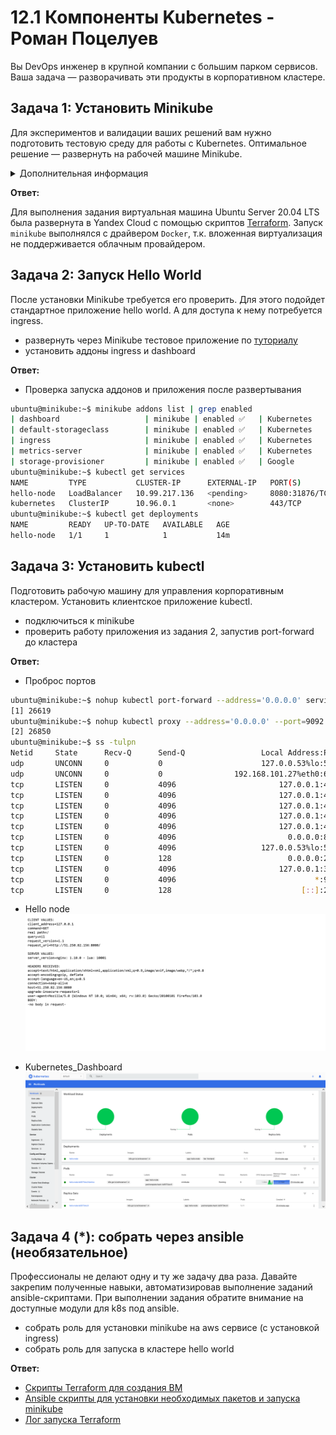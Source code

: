 # 12.1 Компоненты Kubernetes - Роман Поцелуев

Вы DevOps инженер в крупной компании с большим парком сервисов. Ваша задача — разворачивать эти продукты в корпоративном кластере.

## Задача 1: Установить Minikube

Для экспериментов и валидации ваших решений вам нужно подготовить тестовую среду для работы с Kubernetes. Оптимальное решение — развернуть на рабочей машине Minikube.

<details><summary>Дополнительная информация</summary>
### Как поставить на AWS:
- создать EC2 виртуальную машину (Ubuntu Server 20.04 LTS (HVM), SSD Volume Type) с типом **t3.small**. Для работы потребуется настроить Security Group для доступа по ssh. Не забудьте указать keypair, он потребуется для подключения.
- подключитесь к серверу по ssh (ssh ubuntu@<ipv4_public_ip> -i <keypair>.pem)
- установите миникуб и докер следующими командами:
  - curl -LO https://storage.googleapis.com/kubernetes-release/release/`curl -s https://storage.googleapis.com/kubernetes-release/release/stable.txt`/bin/linux/amd64/kubectl
  - chmod +x ./kubectl
  - sudo mv ./kubectl /usr/local/bin/kubectl
  - sudo apt-get update && sudo apt-get install docker.io conntrack -y
  - curl -Lo minikube https://storage.googleapis.com/minikube/releases/latest/minikube-linux-amd64 && chmod +x minikube && sudo mv minikube /usr/local/bin/
- проверить версию можно командой minikube version
- переключаемся на root и запускаем миникуб: minikube start --vm-driver=none
- после запуска стоит проверить статус: minikube status
- запущенные служебные компоненты можно увидеть командой: kubectl get pods --namespace=kube-system

### Для сброса кластера стоит удалить кластер и создать заново:
- minikube delete
- minikube start --vm-driver=none

Возможно, для повторного запуска потребуется выполнить команду: sudo sysctl fs.protected_regular=0

Инструкция по установке Minikube - [ссылка](https://kubernetes.io/ru/docs/tasks/tools/install-minikube/)

**Важно**: t3.small не входит во free tier, следите за бюджетом аккаунта и удаляйте виртуалку.
</details>

**Ответ:**

Для выполнения задания виртуальная машина Ubuntu Server 20.04 LTS была развернута в Yandex Cloud с помощью скриптов [Terraform](./src/terraform/). Запуск `minikube` выполнялся с драйвером `Docker`, т.к. вложенная виртуализация не поддерживается облачным провайдером.

## Задача 2: Запуск Hello World
После установки Minikube требуется его проверить. Для этого подойдет стандартное приложение hello world. А для доступа к нему потребуется ingress.

- развернуть через Minikube тестовое приложение по [туториалу](https://kubernetes.io/ru/docs/tutorials/hello-minikube/#%D1%81%D0%BE%D0%B7%D0%B4%D0%B0%D0%BD%D0%B8%D0%B5-%D0%BA%D0%BB%D0%B0%D1%81%D1%82%D0%B5%D1%80%D0%B0-minikube)
- установить аддоны ingress и dashboard

**Ответ:**

- Проверка запуска аддонов и приложения после развертывания

```BASH
ubuntu@minikube:~$ minikube addons list | grep enabled
| dashboard                   | minikube | enabled ✅   | Kubernetes                     |
| default-storageclass        | minikube | enabled ✅   | Kubernetes                     |
| ingress                     | minikube | enabled ✅   | Kubernetes                     |
| metrics-server              | minikube | enabled ✅   | Kubernetes                     |
| storage-provisioner         | minikube | enabled ✅   | Google                         |
ubuntu@minikube:~$ kubectl get services
NAME         TYPE           CLUSTER-IP      EXTERNAL-IP   PORT(S)          AGE
hello-node   LoadBalancer   10.99.217.136   <pending>     8080:31876/TCP   12m
kubernetes   ClusterIP      10.96.0.1       <none>        443/TCP          14m
ubuntu@minikube:~$ kubectl get deployments
NAME         READY   UP-TO-DATE   AVAILABLE   AGE
hello-node   1/1     1            1           14m
```

## Задача 3: Установить kubectl

Подготовить рабочую машину для управления корпоративным кластером. Установить клиентское приложение kubectl.
- подключиться к minikube
- проверить работу приложения из задания 2, запустив port-forward до кластера

**Ответ:**

- Проброс портов

```BASH
ubuntu@minikube:~$ nohup kubectl port-forward --address='0.0.0.0' service/hello-node 8080:8080 >/dev/null 2>&1 &
[1] 26619
ubuntu@minikube:~$ nohup kubectl proxy --address='0.0.0.0' --port=9092 --disable-filter=true >/dev/null 2>&1 &
[2] 26850
ubuntu@minikube:~$ ss -tulpn
Netid     State      Recv-Q      Send-Q                 Local Address:Port            Peer Address:Port     Process                                 
udp       UNCONN     0           0                      127.0.0.53%lo:53                   0.0.0.0:*
udp       UNCONN     0           0                192.168.101.27%eth0:68                   0.0.0.0:*
tcp       LISTEN     0           4096                       127.0.0.1:49153                0.0.0.0:*
tcp       LISTEN     0           4096                       127.0.0.1:49154                0.0.0.0:*
tcp       LISTEN     0           4096                       127.0.0.1:49155                0.0.0.0:*
tcp       LISTEN     0           4096                       127.0.0.1:49156                0.0.0.0:*
tcp       LISTEN     0           4096                       127.0.0.1:49157                0.0.0.0:*
tcp       LISTEN     0           4096                         0.0.0.0:8080                 0.0.0.0:*         users:(("kubectl",pid=26619,fd=8))     
tcp       LISTEN     0           4096                   127.0.0.53%lo:53                   0.0.0.0:*
tcp       LISTEN     0           128                          0.0.0.0:22                   0.0.0.0:*
tcp       LISTEN     0           4096                       127.0.0.1:33593                0.0.0.0:*
tcp       LISTEN     0           4096                               *:9092                       *:*         users:(("kubectl",pid=26850,fd=3))     
tcp       LISTEN     0           128                             [::]:22                      [::]:*
```

- Hello node
![12-01-hello_node](./img/12-01-hello_node.png)

- Kubernetes_Dashboard
![Kubernetes_Dashboard](./img/12-01-Kubernetes_Dashboard.png)

## Задача 4 (*): собрать через ansible (необязательное)

Профессионалы не делают одну и ту же задачу два раза. Давайте закрепим полученные навыки, автоматизировав выполнение заданий  ansible-скриптами. При выполнении задания обратите внимание на доступные модули для k8s под ansible.
 - собрать роль для установки minikube на aws сервисе (с установкой ingress)
 - собрать роль для запуска в кластере hello world

**Ответ:**

- [Скрипты Terraform для создания ВМ](./src/terraform/)
- [Ansible скрипты для установки необходимых пакетов и запуска minikube](./src/ansible/)
- [Лог запуска Terraform](./src/terraform/12-01-terraform.log)
